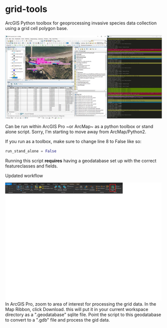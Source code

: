 # grid-tools
ArcGIS Python toolbox for geoprocessing invasive species data collection using a grid cell polygon base. 

![Grid tools screenshot](https://github.com/rrudolph/grid-tools/blob/master/img/grid_tools_screenshot.JPG "Screenshot")

Can be run within ArcGIS Pro ~or ArcMap~ as a python toolbox or stand alone script. Sorry, I'm starting to move away from ArcMap/Python2.

If you run as a toolbox, make sure to change line 8 to False like so:

```python
run_stand_alone = False
```

Running this script **requires** having a geodatabase set up with the correct featureclasses and fields. 


Updated workflow

![ArcGIS Pro Download](https://github.com/rrudolph/grid-tools/blob/master/img/arcpro_download.png "Download")
In ArcGIS Pro, zoom to area of interest for processing the grid data. In the Map Ribbon, click Download.  this will put it in your current workspace directory as a ".geodatabase" sqlite file.  Point the script to this geodatabase to convert to a ".gdb" file and process the gid data. 